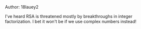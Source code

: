 Author: 18lauey2

I've heard RSA is threatened mostly by breakthroughs in integer factorization. I bet it won't be if we use complex numbers instead!

